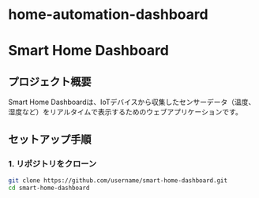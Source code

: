 # home-automation-dashboard
# Smart Home Dashboard

## プロジェクト概要
Smart Home Dashboardは、IoTデバイスから収集したセンサーデータ（温度、湿度など）をリアルタイムで表示するためのウェブアプリケーションです。

## セットアップ手順

### 1. リポジトリをクローン
```sh
git clone https://github.com/username/smart-home-dashboard.git
cd smart-home-dashboard
